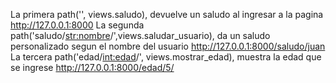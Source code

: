 La primera path('',	views.saludo), devuelve un saludo al ingresar a la pagina http://127.0.0.1:8000
La segunda path('saludo/<str:nombre>/',views.saludar_usuario), da un saludo personalizado segun el nombre del usuario http://127.0.0.1:8000/saludo/juan
La tercera path('edad/<int:edad>/', views.mostrar_edad), muestra la edad que se ingrese http://127.0.0.1:8000/edad/5/
